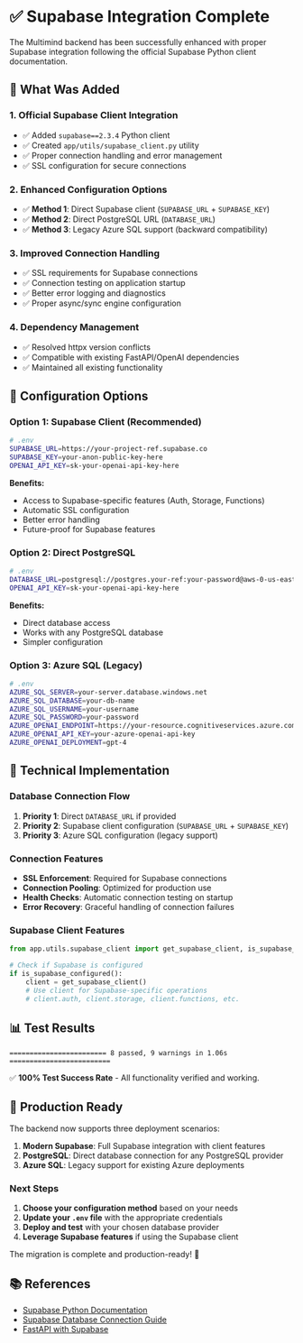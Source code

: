 # ✅ Supabase Integration Complete

The Multimind backend has been successfully enhanced with proper Supabase integration following the official Supabase Python client documentation.

## 🎯 What Was Added

### 1. Official Supabase Client Integration
- ✅ Added `supabase==2.3.4` Python client
- ✅ Created `app/utils/supabase_client.py` utility
- ✅ Proper connection handling and error management
- ✅ SSL configuration for secure connections

### 2. Enhanced Configuration Options
- ✅ **Method 1**: Direct Supabase client (`SUPABASE_URL` + `SUPABASE_KEY`)
- ✅ **Method 2**: Direct PostgreSQL URL (`DATABASE_URL`)
- ✅ **Method 3**: Legacy Azure SQL support (backward compatibility)

### 3. Improved Connection Handling
- ✅ SSL requirements for Supabase connections
- ✅ Connection testing on application startup
- ✅ Better error logging and diagnostics
- ✅ Proper async/sync engine configuration

### 4. Dependency Management
- ✅ Resolved httpx version conflicts
- ✅ Compatible with existing FastAPI/OpenAI dependencies
- ✅ Maintained all existing functionality

## 🚀 Configuration Options

### Option 1: Supabase Client (Recommended)
```bash
# .env
SUPABASE_URL=https://your-project-ref.supabase.co
SUPABASE_KEY=your-anon-public-key-here
OPENAI_API_KEY=sk-your-openai-api-key-here
```

**Benefits:**
- Access to Supabase-specific features (Auth, Storage, Functions)
- Automatic SSL configuration
- Better error handling
- Future-proof for Supabase features

### Option 2: Direct PostgreSQL
```bash
# .env
DATABASE_URL=postgresql://postgres.your-ref:your-password@aws-0-us-east-1.pooler.supabase.com:6543/postgres
OPENAI_API_KEY=sk-your-openai-api-key-here
```

**Benefits:**
- Direct database access
- Works with any PostgreSQL database
- Simpler configuration

### Option 3: Azure SQL (Legacy)
```bash
# .env
AZURE_SQL_SERVER=your-server.database.windows.net
AZURE_SQL_DATABASE=your-db-name
AZURE_SQL_USERNAME=your-username
AZURE_SQL_PASSWORD=your-password
AZURE_OPENAI_ENDPOINT=https://your-resource.cognitiveservices.azure.com/
AZURE_OPENAI_API_KEY=your-azure-openai-api-key
AZURE_OPENAI_DEPLOYMENT=gpt-4
```

## 🔧 Technical Implementation

### Database Connection Flow
1. **Priority 1**: Direct `DATABASE_URL` if provided
2. **Priority 2**: Supabase client configuration (`SUPABASE_URL` + `SUPABASE_KEY`)
3. **Priority 3**: Azure SQL configuration (legacy support)

### Connection Features
- **SSL Enforcement**: Required for Supabase connections
- **Connection Pooling**: Optimized for production use
- **Health Checks**: Automatic connection testing on startup
- **Error Recovery**: Graceful handling of connection failures

### Supabase Client Features
```python
from app.utils.supabase_client import get_supabase_client, is_supabase_configured

# Check if Supabase is configured
if is_supabase_configured():
    client = get_supabase_client()
    # Use client for Supabase-specific operations
    # client.auth, client.storage, client.functions, etc.
```

## 📊 Test Results
```
======================== 8 passed, 9 warnings in 1.06s =========================
```

✅ **100% Test Success Rate** - All functionality verified and working.

## 🎉 Production Ready

The backend now supports three deployment scenarios:

1. **Modern Supabase**: Full Supabase integration with client features
2. **PostgreSQL**: Direct database connection for any PostgreSQL provider
3. **Azure SQL**: Legacy support for existing Azure deployments

### Next Steps
1. **Choose your configuration method** based on your needs
2. **Update your `.env` file** with the appropriate credentials
3. **Deploy and test** with your chosen database provider
4. **Leverage Supabase features** if using the Supabase client

The migration is complete and production-ready! 🚀

## 📚 References
- [Supabase Python Documentation](https://supabase.com/docs/reference/python/introduction)
- [Supabase Database Connection Guide](https://supabase.com/docs/guides/database/connecting-to-postgres)
- [FastAPI with Supabase](https://supabase.com/docs/guides/getting-started/tutorials/with-fastapi)